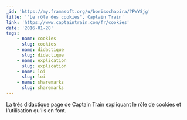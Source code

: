 ```yaml
---
_id: 'https://my.framasoft.org/u/borisschapira/?PWYSjg'
title: '"Le rôle des cookies", Captain Train'
link: 'https://www.captaintrain.com/fr/cookies'
date: '2016-01-28'
tags:
    - name: cookies
      slug: cookies
    - name: didactique
      slug: didactique
    - name: explication
      slug: explication
    - name: loi
      slug: loi
    - name: sharemarks
      slug: sharemarks
---
```


<div class="markdown"><p>La très didactique page de Captain Train expliquant le rôle de cookies et l'utilisation qu'ils en font.
</p></div>
